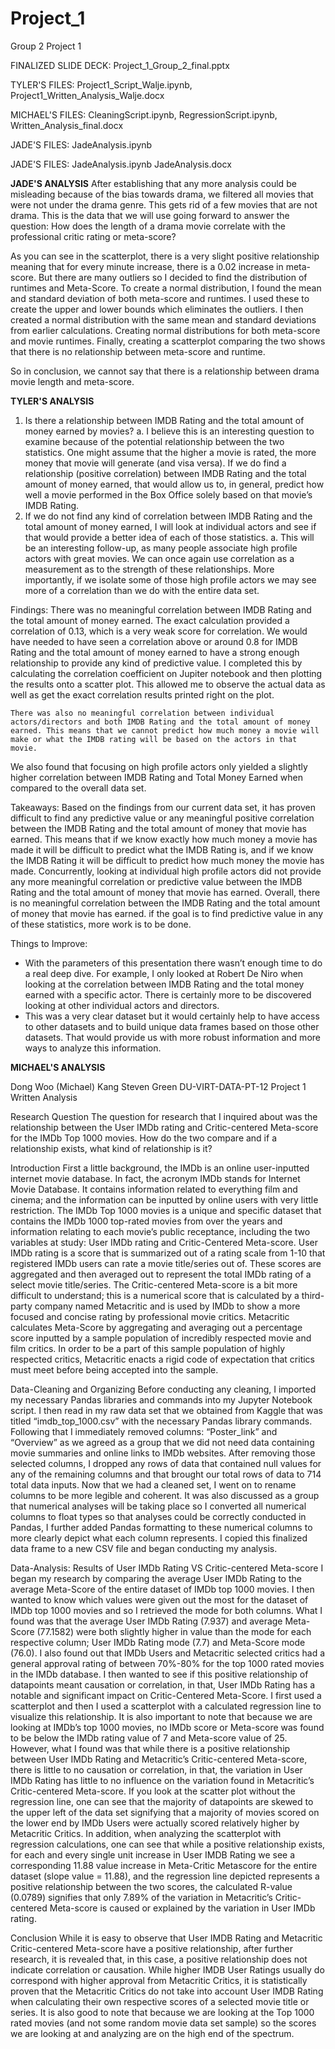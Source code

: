 # Project_1
Group 2 Project 1 

FINALIZED SLIDE DECK: Project_1_Group_2_final.pptx

TYLER'S FILES:
  Project1_Script_Walje.ipynb,
  Project1_Written_Analysis_Walje.docx

MICHAEL'S FILES:
	CleaningScript.ipynb,
 	RegressionScript.ipynb,
  	Written_Analysis_final.docx

JADE'S FILES: 
	JadeAnalysis.ipynb
	
JADE'S FILES:
	JadeAnalysis.ipynb
 	JadeAnalysis.docx
  
**JADE'S ANALYSIS**
After establishing that any more analysis could be misleading because of the bias towards drama, we filtered all movies that were not under the drama genre. This gets rid of a few movies that are not drama. This is the data that we will use going forward to answer the question: How does the length of a drama movie correlate with the professional critic rating or meta-score?

As you can see in the scatterplot, there is a very slight positive relationship meaning that for every minute increase, there is a 0.02 increase in meta-score. But there are many outliers so I decided to find the distribution of runtimes and Meta-Score. To create a normal distribution, I found the mean and standard deviation of both meta-score and runtimes. I used these to create the upper and lower bounds which eliminates the outliers.  I then created a normal distribution with the same mean and standard deviations from earlier calculations. Creating normal distributions for both meta-score and movie runtimes. Finally, creating a scatterplot comparing the two shows that there is no relationship between meta-score and runtime. 

So in conclusion, we cannot say that there is a relationship between drama movie length and meta-score. 

**TYLER'S ANALYSIS**
1.	Is there a relationship between IMDB Rating and the total amount of money earned by movies?
    a.	I believe this is an interesting question to examine because of the potential relationship between the two statistics. One might assume that the higher a movie is rated, the more money that movie will generate (and visa versa). If we do find a relationship (positive correlation) between IMDB Rating and the total amount of money earned, that would allow us to, in general, predict how well a movie performed in the Box Office solely based on that movie’s IMDB Rating.
2.	If we do not find any kind of correlation between IMDB Rating and the total amount of money earned, I will look at individual actors and see if that would provide a better idea of each of those statistics.
    a.	This will be an interesting follow-up, as many people associate high profile actors with great movies. We can once again use correlation as a measurement as to the strength of these relationships. More importantly, if we isolate some of those high profile actors we may see more of a correlation than we do with the entire data set. 

Findings:
	There was no meaningful correlation between IMDB Rating and the total amount of money earned. The exact calculation provided a correlation of 0.13, which is a very weak score for correlation. We would have needed to have seen a correlation above or around 0.8 for IMDB Rating and the total amount of money earned to have a strong enough relationship to provide any kind of predictive value.
	I completed this by calculating the correlation coefficient on Jupiter notebook and then plotting the results onto a scatter plot. This allowed me to observe the actual data as well as get the exact correlation results printed right on the plot.

	There was also no meaningful correlation between individual actors/directors and both IMDB Rating and the total amount of money earned. This means that we cannot predict how much money a movie will make or what the IMDB rating will be based on the actors in that movie. 
We also found that focusing on high profile actors only yielded a slightly higher correlation between IMDB Rating and Total Money Earned when compared to the overall data set.

Takeaways:
	Based on the findings from our current data set, it has proven difficult to find any predictive value or any meaningful positive correlation between the IMDB Rating and the total amount of money that movie has earned. This means that if we know exactly how much money a movie has made it will be difficult to predict what the IMDB Rating is, and if we know the IMDB Rating it will be difficult to predict how much money the movie has made.
	Concurrently, looking at individual high profile actors did not provide any more meaningful correlation or predictive value between the IMDB Rating and the total amount of money that movie has earned.
	Overall, there is no meaningful correlation between the IMDB Rating and the total amount of money that movie has earned. if the goal is to find predictive value in any of these statistics, more work is to be done.

Things to Improve:
-	With the parameters of this presentation there wasn’t enough time to do a real deep dive. For example, I only looked at Robert De Niro when looking at the correlation between IMDB Rating and the total money earned with a specific actor. There is certainly more to be discovered looking at other individual actors and directors.
-	This was a very clear dataset but it would certainly help to have access to other datasets and to build unique data frames based on those other datasets. That would provide us with more robust information and more ways to analyze this information.

**MICHAEL'S ANALYSIS**

Dong Woo (Michael) Kang
Steven Green
DU-VIRT-DATA-PT-12
Project 1 Written Analysis

Research Question
	The question for research that I inquired about was the relationship between the User IMDb rating and Critic-centered Meta-score for the IMDb Top 1000 movies. How do the two compare and if a relationship exists, what kind of relationship is it? 
 
Introduction
	First a little background, the IMDb is an online user-inputted internet movie database. In fact, the acronym IMDb stands for Internet Movie Database. It contains information related to everything film and cinema; and the information can be inputted by online users with very little restriction. The IMDb Top 1000 movies is a unique and specific dataset that contains the IMDb 1000 top-rated movies from over the years and information relating to each movie’s public receptance, including the two variables at study: User IMDb rating and Critic-Centered Meta-score. User IMDb rating is a score that is summarized out of a rating scale from 1-10 that registered IMDb users can rate a movie title/series out of. These scores are aggregated and then averaged out to represent the total IMDb rating of a select movie title/series. The Critic-centered Meta-score is a bit more difficult to understand; this is a numerical score that is calculated by a third-party company named Metacritic and is used by IMDb to show a more focused and concise rating by professional movie critics. Metacritic calculates Meta-Score by aggregating and averaging out a percentage score inputted by a sample population of incredibly respected movie and film critics. In order to be a part of this sample population of highly respected critics, Metacritic enacts a rigid code of expectation that critics must meet before being accepted into the sample. 
 
Data-Cleaning and Organizing
	Before conducting any cleaning, I imported my necessary Pandas libraries and commands into my Jupyter Notebook script. I then read in my raw data set that we obtained from Kaggle that was titled “imdb_top_1000.csv” with the necessary Pandas library commands. Following that I immediately removed columns: “Poster_link” and “Overview” as we agreed as a group that we did not need data containing movie summaries and online links to IMDb websites. After removing those selected columns, I dropped any rows of data that contained null values for any of the remaining columns and that brought our total rows of data to 714 total data inputs. Now that we had a cleaned set, I went on to rename columns to be more legible and coherent. It was also discussed as a group that numerical analyses will be taking place so I converted all numerical columns to float types so that analyses could be correctly conducted in Pandas, I further added Pandas formatting to these numerical columns to more clearly depict what each column represents. I copied this finalized data frame to a new CSV file and began conducting my analysis.
 
Data-Analysis: Results of User IMDb Rating VS Critic-centered Meta-score
	I began my research by comparing the average User IMDb Rating to the average Meta-Score of the entire dataset of IMDb top 1000 movies. I then wanted to know which values were given out the most for the dataset of IMDb top 1000 movies and so I retrieved the mode for both columns. What I found was that the average User IMDb Rating (7.937) and average Meta-Score (77.1582) were both slightly higher in value than the mode for each respective column; User IMDb Rating mode (7.7) and Meta-Score mode (76.0). I also found out that IMDb Users and Metacritic selected critics had a general approval rating of between 70%-80% for the top 1000 rated movies in the IMDb database. 
	I then wanted to see if this positive relationship of datapoints meant causation or correlation, in that, User IMDb Rating has a notable and significant impact on Critic-Centered Meta-Score. I first used a scatterplot and then I used a scatterplot with a calculated regression line to visualize this relationship. It is also important to note that because we are looking at IMDb’s top 1000 movies, no IMDb score or Meta-score was found to be below the IMDb rating value of 7 and Meta-score value of 25.  However, what I found was that while there is a positive relationship between User IMDb Rating and Metacritic’s Critic-centered Meta-score, there is little to no causation or correlation, in that, the variation in User IMDb Rating has little to no influence on the variation found in Metacritic’s Critic-centered Meta-score. If you look at the scatter plot without the regression line, one can see that the majority of datapoints are skewed to the upper left of the data set signifying that a majority of movies scored on the lower end by IMDb Users were actually scored relatively higher by Metacritic Critics. In addition, when analyzing the scatterplot with regression calculations, one can see that while a positive relationship exists, for each and every single unit increase in User IMDB Rating we see a corresponding 11.88 value increase in Meta-Critic Metascore for the entire dataset (slope value = 11.88), and the regression line depicted represents a positive relationship between the two scores, the calculated R-value (0.0789) signifies that only 7.89% of the variation in Metacritic’s Critic-centered Meta-score is caused or explained by the variation in User IMDb rating.

Conclusion
	 While it is easy to observe that User IMDB Rating and Metacritic Critic-centered Meta-score have a positive relationship, after further research, it is revealed that, in this case, a positive relationship does not indicate correlation or causation. While higher IMDB User Ratings usually do correspond with higher approval from Metacritic Critics, it is statistically proven that the Metacritic Critics do not take into account User IMDB Rating when calculating their own respective scores of a selected movie title or series. It is also good to note that because we are looking at the Top 1000 rated movies (and not some random movie data set sample) so the scores we are looking at and analyzing are on the high end of the spectrum. 

